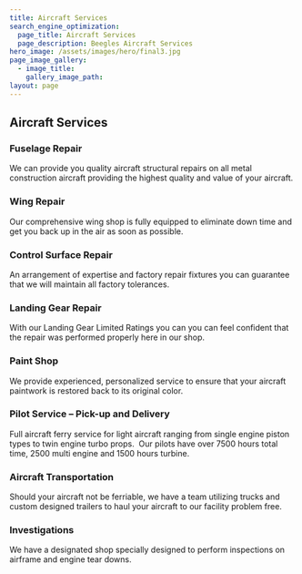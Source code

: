 ```yaml
---
title: Aircraft Services
search_engine_optimization:
  page_title: Aircraft Services
  page_description: Beegles Aircraft Services
hero_image: /assets/images/hero/final3.jpg
page_image_gallery:
  - image_title:
    gallery_image_path:
layout: page
---
```


## Aircraft Services

### Fuselage Repair

We can provide you quality aircraft structural repairs on all metal construction aircraft providing the highest quality and value of your aircraft.

### Wing Repair

Our comprehensive wing shop is fully equipped to eliminate down time and get you back up in the air as soon as possible.

### Control Surface Repair

An arrangement of expertise and factory repair fixtures you can guarantee that we will maintain all factory tolerances.

### Landing Gear Repair

With our Landing Gear Limited Ratings you can you can feel confident that the repair was performed properly here in our shop.

### Paint Shop

We provide experienced, personalized service to ensure that your aircraft paintwork is restored back to its original color.

### Pilot Service – Pick-up and Delivery

Full aircraft ferry service for light aircraft ranging from single engine piston types to twin engine turbo props.&nbsp; Our pilots have over 7500 hours total time, 2500 multi engine and 1500 hours turbine.

### Aircraft Transportation

Should your aircraft not be ferriable, we have a team utilizing trucks and custom designed trailers to haul your aircraft to our facility problem free.

### Investigations

We have a designated shop specially designed to perform inspections on airframe and engine tear downs.
